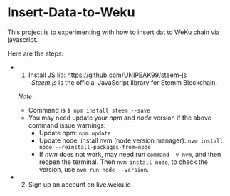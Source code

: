 # Insert-Data-to-Weku


This project is to experimenting with how to insert dat to WeKu chain via javascript.

Here are the steps:
* 1. Install JS lib: https://github.com/UNIPEAK99/steem-js <br/>
  -_Steem.js_ is the official JavaScript library for Stemm Blockchain.
  
  _Note_:
    * Command is ```$ npm install steem --save```
    * You may need update your _npm_ and _node_ version if the above command issue warnings:
      - Update npm: ```npm update```
      - Update node: install nvm (node version manager): ```nvm install node --reinstall-packages-from=node```
      - If _nvm_ does not work, may need run ```command -v nvm```, and then reopen the terminal. Then ```nvm install node```, to check the version, use ```nvm run node --version```.

* 2. Sign up an account on live.weku.io

      
